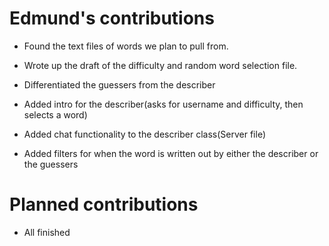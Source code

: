# Edmund's contributions

- Found the text files of words we plan to pull from.

- Wrote up the draft of the difficulty and random word selection file.

- Differentiated the guessers from the describer

- Added intro for the describer(asks for username and difficulty, then selects a word)

- Added chat functionality to the describer class(Server file)

- Added filters for when the word is written out by either the describer or the guessers


# Planned contributions

- All finished
